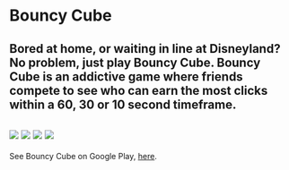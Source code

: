 # Bouncy Cube

Bored at home, or waiting in line at Disneyland? No problem, just play Bouncy Cube. Bouncy Cube is an addictive game where friends compete to see who can earn the most clicks within a 60, 30 or 10 second timeframe. 
----
![](media_files/4.png)
![](media_files/3.png)
![](media_files/1.png)
![](media_files/2.png)
----
See Bouncy Cube on Google Play, [here](https://play.google.com/store/apps/details?id=x.aharshbe.ahars.tappingtest&hl=en).